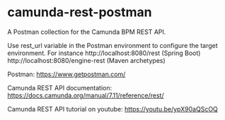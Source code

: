 # camunda-rest-postman

A Postman collection for the Camunda BPM REST API.

Use rest_url variable in the Postman environment to configure the target environment. For instance 
http://localhost:8080/rest (Spring Boot)
http://localhost:8080/engine-rest (Maven archetypes)

Postman:
https://www.getpostman.com/

Camunda REST API documentation:
https://docs.camunda.org/manual/7.11/reference/rest/

Camunda REST API tutorial on youtube:
https://youtu.be/ypX90aQScOQ

